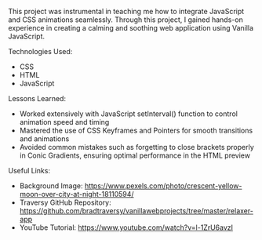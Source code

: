This project was instrumental in teaching me how to integrate JavaScript and CSS animations seamlessly. Through this project, I gained hands-on experience in creating a calming and soothing web application using Vanilla JavaScript.

Technologies Used:

* CSS
* HTML
* JavaScript

Lessons Learned:

* Worked extensively with JavaScript setInterval() function to control animation speed and timing
* Mastered the use of CSS Keyframes and Pointers for smooth transitions and animations
* Avoided common mistakes such as forgetting to close brackets properly in Conic Gradients, ensuring optimal performance in the HTML preview

Useful Links:

* Background Image: <https://www.pexels.com/photo/crescent-yellow-moon-over-city-at-night-18110594/>
* Traversy GitHub Repository: <https://github.com/bradtraversy/vanillawebprojects/tree/master/relaxer-app>
* YouTube Tutorial: <https://www.youtube.com/watch?v=l-1ZrU6avzI>